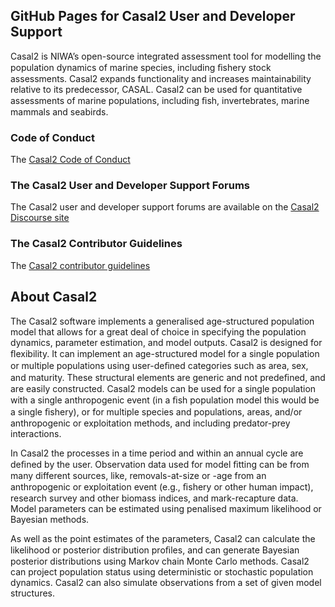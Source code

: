 ## GitHub Pages for Casal2 User and Developer Support

Casal2 is NIWA’s open-source integrated assessment tool for modelling the population dynamics of marine species, including ﬁshery stock assessments. Casal2 expands functionality and increases maintainability relative to its predecessor, CASAL. Casal2 can be used for quantitative assessments of marine populations, including ﬁsh, invertebrates, marine mammals and seabirds.

### Code of Conduct

The [Casal2 Code of Conduct](https://casal2.github.io/code_of_conduct.md)

### The Casal2 User and Developer Support Forums

The Casal2 user and developer support forums are available on the [Casal2 Discourse site](https://casal2.discourse.group)

### The Casal2 Contributor Guidelines

The [Casal2 contributor guidelines](https://casal2.github.io/contributing.md)

## About Casal2

The Casal2 software implements a generalised age-structured population model that allows for a great deal of choice in specifying the population dynamics, parameter estimation, and model outputs. Casal2 is designed for ﬂexibility. It can implement an age-structured model for a single population or multiple populations using user-deﬁned categories such as area, sex, and maturity. These structural elements are generic and not predeﬁned, and are easily constructed. Casal2 models can be used for a single population with a single anthropogenic event (in a ﬁsh population model this would be a single ﬁshery), or for multiple species and populations, areas, and/or anthropogenic or exploitation methods, and including predator-prey interactions.

In Casal2 the processes in a time period and within an annual cycle are deﬁned by the user. Observation data used for model ﬁtting can be from many different sources, like, removals-at-size or -age from an anthropogenic or exploitation event (e.g., ﬁshery or other human impact), research survey and other biomass indices, and mark-recapture data. Model parameters can be estimated using penalised maximum likelihood or Bayesian methods.

As well as the point estimates of the parameters, Casal2 can calculate the likelihood or posterior distribution proﬁles, and can generate Bayesian posterior distributions using Markov chain Monte Carlo methods. Casal2 can project population status using deterministic or stochastic population dynamics. Casal2 can also simulate observations from a set of given model structures.
